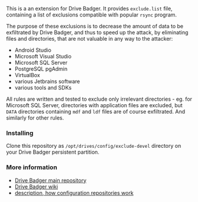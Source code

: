 This is a an extension for Drive Badger. It provides `exclude.list` file, containing a list of exclusions compatible with popular `rsync` program.

The purpose of these exclusions is to decrease the amount of data to be exfiltrated by Drive Badger, and thus to speed up the attack,
by eliminating files and directories, that are not valuable in any way to the attacker:

- Android Studio
- Microsoft Visual Studio
- Microsoft SQL Server
- PostgreSQL pgAdmin
- VirtualBox
- various Jetbrains software
- various tools and SDKs

All rules are written and tested to exclude only irrelevant directories - eg. for Microsoft SQL Server, directories with application
files are excluded, but `DATA` directories containing `mdf` and `ldf` files are of course exfiltrated. And similarly for other rules.

### Installing

Clone this repository as `/opt/drives/config/exclude-devel` directory on your Drive Badger persistent partition.

### More information

- [Drive Badger main repository](https://github.com/drivebadger/drivebadger)
- [Drive Badger wiki](https://github.com/drivebadger/drivebadger/wiki)
- [description, how configuration repositories work](https://github.com/drivebadger/drivebadger/wiki/Configuration-repositories)
